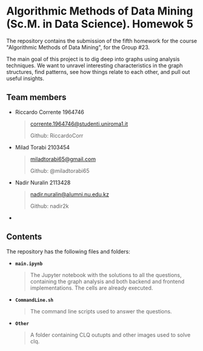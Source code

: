 # Algorithmic Methods of Data Mining (Sc.M. in Data Science). Homewok 5

The repository contains the submission of the fifth homework for the course "Algorithmic Methods of Data Mining", for the Group #23.

The main goal of this project is to dig deep into graphs using analysis techniques. We want to unravel interesting characteristics in the graph structures, find patterns, see how things relate to each other, and pull out useful insights.

## Team members
* Riccardo Corrente 1964746</p>
    > corrente.1964746@studenti.uniroma1.it</p>
    > Github: RiccardoCorr
* Milad Torabi 2103454</p>
    > miladtorabi65@gmail.com</p>
    > Github: @miladtorabi65
* Nadir Nuralin 2113428</p>
    > nadir.nuralin@alumni.nu.edu.kz</p>
    > Github: nadir2k
* 

## Contents
The repository has the following files and folders:

* __`main.ipynb`__
    > The Jupyter notebook with the solutions to all the questions, containing the graph analysis and both backend and frontend implementations. The cells are already executed.
* __`CommandLine.sh`__
    > The command line scripts used to answer the questions.
* __`Other`__
    > A folder containing CLQ outupts and other images used to solve clq.
